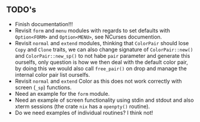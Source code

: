 ## TODO's

- Finish documentation!!!
- Revisit `form` and `menu` modules with regards to set defaults with `Option<FORM>` and `Option<MENU>`, see NCurses documention.
- Revisit `normal` and `extend` modules, thinking that `ColorPair` should lose `Copy` and `Clone` traits, we can also change signature of `ColorPair::new()` and `ColorPair::new_sp()` to not habe `pair` parameter and generate this ourselfs, only question is how we then deal with the default color pair, by doing this we would also call `free_pair()` on drop and manage the internal color pair list ourselfs.
- Revisit `normal` and `extend` Color as this does not work correctly with screen (`_sp`) functions.
- Need an example for the `form` module.
- Need an example of screen functionality using stdin and stdout and also xterm sessions (the crate `nix` has a `openpty()` routine).
- Do we need examples of individual routines? I think not!
